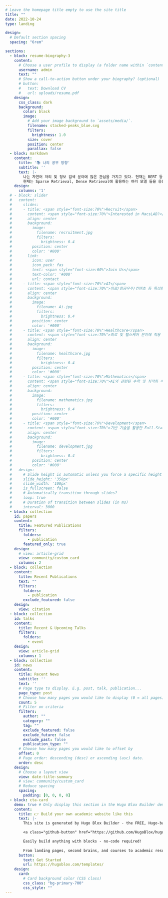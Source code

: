 ```yaml
---
# Leave the homepage title empty to use the site title
title: ""
date: 2022-10-24
type: landing

design:
  # Default section spacing
  spacing: "6rem"

sections:
  - block: resume-biography-3
    content:
      # Choose a user profile to display (a folder name within `content/authors/`)
      username: admin
      text: ""
      # Show a call-to-action button under your biography? (optional)
      # button:
      #   text: Download CV
      #   url: uploads/resume.pdf
    design:
      css_class: dark
      background:
        color: black
        image:
          # Add your image background to `assets/media/`.
          filename: stacked-peaks_blue.svg
          filters:
            brightness: 1.0
          size: cover
          position: center
          parallax: false
  - block: markdown
    content:
      title: '📚 나의 공부 방향'
      subtitle: ''
      text: |-
        나는 자연어 처리 및 정보 검색 분야에 많은 관심을 가지고 있다. 현재는 BERT 등을 활용해 여러 문장을 비교하는 Task를 공부하고 있고, 이를 응용해 상품 검색에서 응용할 수 있는 방향도 살펴보고 있다.
        현재는 Sparse Retrieval, Dense Retrieval에 활용하는 여러 모델 들을 응용 및 활용해보려 하고 있다.
    design:
      columns: '1'
  # - block: slider
  #   content:
  #     slides:
  #     - title: <span style="font-size:70%">Recruit</span>
  #       content: <span style="font-size:70%">Interested in MacsLAB?</span>
  #       align: center
  #       background:
  #         image:
  #           filename: recruitment.jpg
  #           filters:
  #             brightness: 0.4
  #         position: center
  #         color: '#000'
  #       link:
  #         icon: user
  #         icon_pack: fas
  #         text: <span style="font-size:60%">Join Us</span>
  #         text-color: '#000'
  #         url: contact
  #     - title: <span style="font-size:70%">AI</span>
  #       content: <span style="font-size:70%">의료/항공우주/컨텐츠 등 특성화 분야에 적용 가능한 AI 기술 개발<span style="font-size:70%">
  #       align: center
  #       background:
  #         image:
  #           filename: Ai.jpg
  #           filters:
  #             brightness: 0.4
  #         position: center
  #         color: '#000'
  #     - title: <span style="font-size:70%">Healthcare</span>
  #       content: <span style="font-size:70%">의료 및 헬스케어 분야에 적용 가능한 AI 기술 개발</span>
  #       align: center
  #       background:
  #         image:
  #           filename: healthcare.jpg
  #           filters:
  #             brightness: 0.4
  #         position: center
  #         color: '#000'
  #     - title: <span style="font-size:70%">Mathematics</span>
  #       content: <span style="font-size:70%">AI와 관련된 수학 및 최적화 이론 연구</span>
  #       align: center
  #       background:
  #         image:
  #           filename: mathematics.jpg
  #           filters:
  #             brightness: 0.4
  #         position: center
  #         color: '#000'
  #     - title: <span style="font-size:70%">Development</span>
  #       content: <span style="font-size:70%">기반 기술을 활용한 Full-Stack 어플리케이션 개발</span>
  #       align: center
  #       background:
  #         image:
  #           filename: development.jpg
  #           filters:
  #             brightness: 0.4
  #         position: center
  #         color: '#000'
  #   design:
  #     # Slide height is automatic unless you force a specific height (e.g. '400px')
  #     slide_height: '350px'
  #     slide_width: '100px'
  #     is_fullscreen: false
  #     # Automatically transition through slides?
  #     loop: true
  #     # Duration of transition between slides (in ms)
  #     interval: 3000
  - block: collection
    id: papers
    content:
      title: Featured Publications
      filters:
        folders:
          - publication
        featured_only: true
    design:
      # view: article-grid
      view: community/custom_card
      columns: 2
  - block: collection
    content:
      title: Recent Publications
      text: ""
      filters:
        folders:
          - publication
        exclude_featured: false
    design:
      view: citation
  - block: collection
    id: talks
    content:
      title: Recent & Upcoming Talks
      filters:
        folders:
          - event
    design:
      view: article-grid
      columns: 1
  - block: collection
    id: news
    content:
      title: Recent News
      subtitle: ''
      text: ''
      # Page type to display. E.g. post, talk, publication...
      page_type: post
      # Choose how many pages you would like to display (0 = all pages)
      count: 5
      # Filter on criteria
      filters:
        author: ""
        category: ""
        tag: ""
        exclude_featured: false
        exclude_future: false
        exclude_past: false
        publication_type: ""
      # Choose how many pages you would like to offset by
      offset: 0
      # Page order: descending (desc) or ascending (asc) date.
      order: desc
    design:
      # Choose a layout view
      view: date-title-summary
      # view: community/custom_card
      # Reduce spacing
      spacing:
        padding: [0, 0, 0, 0]
  - block: cta-card
    demo: true # Only display this section in the Hugo Blox Builder demo site
    content:
      title: 👉 Build your own academic website like this
      text: |-
        This site is generated by Hugo Blox Builder - the FREE, Hugo-based open source website builder trusted by 250,000+ academics like you.

        <a class="github-button" href="https://github.com/HugoBlox/hugo-blox-builder" data-color-scheme="no-preference: light; light: light; dark: dark;" data-icon="octicon-star" data-size="large" data-show-count="true" aria-label="Star HugoBlox/hugo-blox-builder on GitHub">Star</a>

        Easily build anything with blocks - no-code required!
        
        From landing pages, second brains, and courses to academic resumés, conferences, and tech blogs.
      button:
        text: Get Started
        url: https://hugoblox.com/templates/
    design:
      card:
        # Card background color (CSS class)
        css_class: "bg-primary-700"
        css_style: ""
---
```

